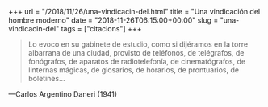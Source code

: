 +++
url = "/2018/11/26/una-vindicacin-del.html"
title = "Una vindicación del hombre moderno"
date = "2018-11-26T06:15:00+00:00"
slug = "una-vindicacin-del"
tags = ["citacions"]
+++

> Lo evoco en su gabinete de estudio, como si dijéramos en la torre albarrana de una ciudad, provisto de teléfonos, de telégrafos, de fonógrafos, de aparatos de radiotelefonía, de cinematógrafos, de linternas mágicas, de glosarios, de horarios, de prontuarios, de boletines…

—Carlos Argentino Daneri (1941)
